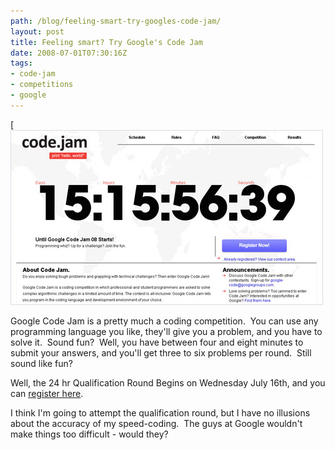 ```yaml
---
path: /blog/feeling-smart-try-googles-code-jam/
layout: post
title: Feeling smart? Try Google's Code Jam
date: 2008-07-01T07:30:16Z
tags:
- code-jam
- competitions
- google
---
```


[![](codejam.jpg)

Google Code Jam is a pretty much a coding competition.  You can use any programming language you like, they'll give you a problem, and you have to solve it.  Sound fun?  Well, you have between four and eight minutes to submit your answers, and you'll get three to six problems per round.  Still sound like fun?



Well, the 24 hr Qualification Round Begins on Wednesday July 16th, and you can [register here](http://code.google.com/codejam/contest/registration).

I think I'm going to attempt the qualification round, but I have no illusions about the accuracy of my speed-coding.  The guys at Google wouldn't make things too difficult - would they?